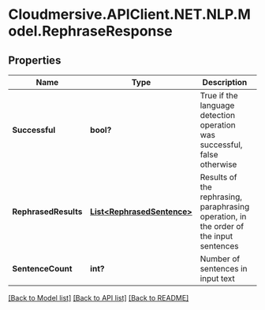 # Cloudmersive.APIClient.NET.NLP.Model.RephraseResponse
## Properties

Name | Type | Description | Notes
------------ | ------------- | ------------- | -------------
**Successful** | **bool?** | True if the language detection operation was successful, false otherwise | [optional] 
**RephrasedResults** | [**List&lt;RephrasedSentence&gt;**](RephrasedSentence.md) | Results of the rephrasing, paraphrasing operation, in the order of the input sentences | [optional] 
**SentenceCount** | **int?** | Number of sentences in input text | [optional] 

[[Back to Model list]](../README.md#documentation-for-models) [[Back to API list]](../README.md#documentation-for-api-endpoints) [[Back to README]](../README.md)


